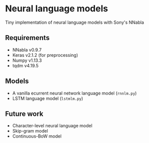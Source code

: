 # Neural language models
Tiny implementation of neural language models with Sony's NNabla

## Requirements
- NNabla v0.9.7
- Keras v2.1.2 (for preprocessing)
- Numpy v1.13.3
- tqdm v4.19.5

## Models
- A vanilla ecurrent neural network language model (`rnnlm.py`)
- LSTM language model (`lstmlm.py`)

## Future work
- Character-level neural language model
- Skip-gram model
- Continuous-BoW model
